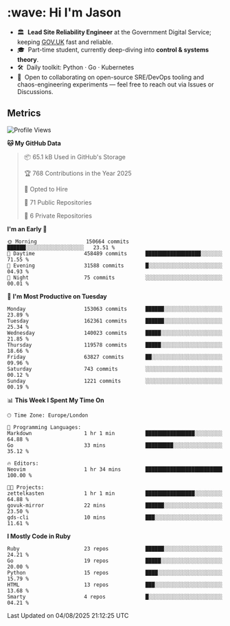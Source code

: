 <h1 align="left" id="jason-title">:wave: Hi I'm Jason</h1>

- 🏛️ &nbsp;**Lead Site Reliability Engineer** at the Government Digital Service; keeping [GOV.UK](https://www.gov.uk/) fast and reliable.
- 🎓 &nbsp;Part-time student, currently deep-diving into **control & systems theory**.  
- 🛠️ &nbsp;Daily toolkit: Python · Go · Kubernetes  
- 🤝 &nbsp;Open to collaborating on open-source SRE/DevOps tooling and chaos-engineering experiments — feel free to reach out via Issues or Discussions.


<h2>Metrics</h2>

<!--START_SECTION:waka-->
![Profile Views](http://img.shields.io/badge/Profile%20Views-2-blue)

**🐱 My GitHub Data** 

> 📦 65.1 kB Used in GitHub's Storage 
 > 
> 🏆 768 Contributions in the Year 2025
 > 
> 💼 Opted to Hire
 > 
> 📜 71 Public Repositories 
 > 
> 🔑 6 Private Repositories 
 > 
**I'm an Early 🐤** 

```text
🌞 Morning                150664 commits      ██████░░░░░░░░░░░░░░░░░░░   23.51 % 
🌆 Daytime                458489 commits      ██████████████████░░░░░░░   71.55 % 
🌃 Evening                31588 commits       █░░░░░░░░░░░░░░░░░░░░░░░░   04.93 % 
🌙 Night                  75 commits          ░░░░░░░░░░░░░░░░░░░░░░░░░   00.01 % 
```
📅 **I'm Most Productive on Tuesday** 

```text
Monday                   153063 commits      ██████░░░░░░░░░░░░░░░░░░░   23.89 % 
Tuesday                  162361 commits      ██████░░░░░░░░░░░░░░░░░░░   25.34 % 
Wednesday                140023 commits      █████░░░░░░░░░░░░░░░░░░░░   21.85 % 
Thursday                 119578 commits      █████░░░░░░░░░░░░░░░░░░░░   18.66 % 
Friday                   63827 commits       ██░░░░░░░░░░░░░░░░░░░░░░░   09.96 % 
Saturday                 743 commits         ░░░░░░░░░░░░░░░░░░░░░░░░░   00.12 % 
Sunday                   1221 commits        ░░░░░░░░░░░░░░░░░░░░░░░░░   00.19 % 
```


📊 **This Week I Spent My Time On** 

```text
🕑︎ Time Zone: Europe/London

💬 Programming Languages: 
Markdown                 1 hr 1 min          ████████████████░░░░░░░░░   64.88 % 
Go                       33 mins             █████████░░░░░░░░░░░░░░░░   35.12 % 

🔥 Editors: 
Neovim                   1 hr 34 mins        █████████████████████████   100.00 % 

🐱‍💻 Projects: 
zettelkasten             1 hr 1 min          ████████████████░░░░░░░░░   64.88 % 
govuk-mirror             22 mins             ██████░░░░░░░░░░░░░░░░░░░   23.50 % 
gds-cli                  10 mins             ███░░░░░░░░░░░░░░░░░░░░░░   11.61 % 
```

**I Mostly Code in Ruby** 

```text
Ruby                     23 repos            ██████░░░░░░░░░░░░░░░░░░░   24.21 % 
Go                       19 repos            █████░░░░░░░░░░░░░░░░░░░░   20.00 % 
Python                   15 repos            ████░░░░░░░░░░░░░░░░░░░░░   15.79 % 
HTML                     13 repos            ███░░░░░░░░░░░░░░░░░░░░░░   13.68 % 
Smarty                   4 repos             █░░░░░░░░░░░░░░░░░░░░░░░░   04.21 % 
```




 Last Updated on 04/08/2025 21:12:25 UTC
<!--END_SECTION:waka-->

<!-- links -->

[issues page]: https://github.com/jasonBirchall/jasonBirchall/issues "jasonBirchall/issues"
